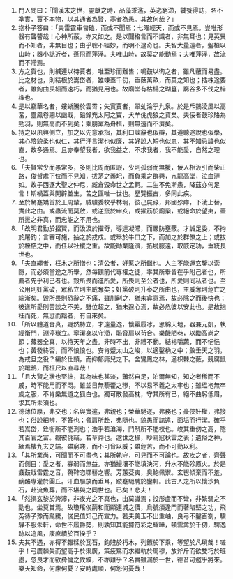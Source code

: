 1. 門人問曰：「聞漢末之世，靈獻之時，品藻乖濫，英逸窮滯，饕餮得誌，名不準實，賈不本物，以其通者為賢，寒者為愚。其故何哉？」
2. 抱朴子答曰：「夫雷霆車訇磕，而或不聞焉；七曜經天，而或不見焉。豈唯形器有聾瞽哉！心神所蔽，亦又如之。是以聞格言而不識者，非無耳也；見英異而不知者，非無目也；由乎聰不經妙，而明不逮奇也。夫智大量遠者，盤桓以山峙；器小誌近者，蓬飛而萍浮。夫唯山峙，故莫之能動焉；夫唯萍浮，故流而不滯焉。
3. 方之貨也，則緘連以待賈者，唯至珍而難售；鳴鼓以徇之者，雖凡蔽而易盡。比之材也，則結根於嵩岱者，雖竦蓋千仞，垂蔭萬畝，而莫之知也；插株途要者，雖鉤曲戾細而速朽，而猶見用也。故廟堂有枯楊之瑚簋，窮谷多不伐之梓橡也。
4. 是以竊華名者，螻蜥騰於雲霄；失實賈者，翠虬淪乎九泉。於是斥鷃淩風以高奮，靈鳳卷翮以幽戢，鉛鋒充太阿之寶，犬羊佻虎狼之資矣。夫佞者鼓珍賂為勁羽，則無高而不到矣；乘朋黨為舟楫，則無遠而不濟矣。
5. 持之以夙興側立，加之以先意承指，其利口諛辭也似辯，其道聽途說也似學，其心險貌柔也似仁，其行汙言潔也似廉，其好說人短也似忠，其不知忌諱也似直，故多通焉。且亦奉望我者，欲我益之，不求我者，我不能愛，自然之理也。
6. 「夫賢常少而愚常多，多則比周而匿瑕，少則孤弱而無援，佞人相汲引而柴正路，俊哲處下位而不見知，拔茅之義圯，而負乘之群興，亢龍高墜，泣血漣如。故子西逐大聖之仲尼，臧倉毀命世之孟軻。二生不免斯患，降茲亦何足言！斯禍蓋與開辟並生，苦之匪唯一世也。歷覽振古，多同此疾。
7. 至於駑蹇矯首於王周輦，駥驥委牧乎林坰，彼己屍祿，邦國殄瘁，下淩上替，實此之由。或蟲流而莫斂，或逆竄於申亥，或擢筋於廟梁，或絕命於望夷，蓋所拔之非真，而忠能之不用也。
8. 「故明君勤於招賢，而汲汲於擢奇，導達凝滯，而嚴防壅蔽。才誠足委，不拘於屠釣；言審可施，抽之於戎戍。或舉於牛口之下，而加之於群僚之上；或拔於桎梏之中，而任以社稷之重。故能勛業隆濟，拓境服遠，取威定功，垂統長世也。
9. 「夫直繩者，枉木之所憎也；清公者，奸慝之所讎也。人主不能運玄鑒以索隱，而必須當途之所舉。然每觀前代專權之徒，率其所舉皆在乎附己者也，所薦者先乎利己者也。毀所畏而進所愛，所畏則至公者也，所愛則同私者也。至公用則奸黨破，眾私立則主威奪矣；奸黨破則升泰之所由也，主威奪則危亡之端漸矣。毀所畏則恐辭之不痛，雖刖劓之，猶未弇意焉，故必除之而後快也；彼進所愛則苦談之不美，雖位超之，猶未逞心焉，故必危彼以安此也。是故抱枉而死，無愆而黜者，有自來矣。
10. 「所以體道合真，嶷然特立，才遠量逸，懷霜履冰，思綿天地，器兼元凱，執經衡門，淵渟嶽立。寧潔身以守滯，恥脅肩以茍合。樂饑陋巷，以勵高尚之節；藏器全真，以待天年之盡。非時不出，非禮不動。結褐嚼蔬，而不悒悒也；黃發終否，而不悢悢也。安肯蹙太山之峻，以適鑿枘之中；斂垂天之羽，為戒旦之役？編於仕類，而抑郁庸兒之下。舍鸞鳳之林，適枳棘之藪，競腐鼠於踞鴟，而枉尺以直尋哉！
11. 「且大賢之狀也至拙，其為味也甚淡，蕭然自足，泊爾無知，知之者稀而不戚，時不能用而不悶。雖並日無藜藿之糝，不以易不義之太牢也；雖缊袍無卒歲之服，不肯樂無道之狐白也。獨可散發高枕，守其所有已，絕不曲躬低眉，求其所未須也。
12. 德薄位厚，弗交也；名與實違，弗親也；榮華馳逐，弗務也；豪俠奸權，弗接也；俗說細辨，不答也；脅肩所赴，弗隨也。貌愚而誌遠，面垢而行潔。確乎若嵩岱，銓衡所不能測也；浩乎若滄海，鬥斛所不能校也。峻其重仞之高，隱其百官之富。觀彼佻竊，若草莽也。邈世之操，眇焉冠秋雲之表；遺俗之神，緬焉棲九玄之端。雖窮賤，而不可脅以威；雖危苦，而不可動以利。
13. 「其所業尚，可聞而不可盡也；其所執守，可見而不可論也。故疾之者，齊聲而側目；愛之者，寡弱而無益。亦猶撮壤不能填決河，升水不能殄原火。於是鼖鼓戢雷霆之音，鞉鞞恣喋鼛之響。芳蕙芟夷，臭鮑佩禦。玄鬯傾棄而不羞，醨酪專灌於圓丘。汗血驅放而垂耳，跛蹇馳騁於鑾軒。此古人之所以懷沙負石，赴流魚葬，而不堪與之同世也。已矣！悲夫！
14. 「然捐玄黎於洿濘，非夜光之不真也，由莫識焉；投彤盧而不彎，非繁弱之不勁也，坐莫賞焉。故瓊瑤俟荊和而顯連城之價，烏號須逢門而著陷堅之功，飛菟待子豫而飈騰，俊民值知己而宣力。若夫美玉不出重岫，良弓不鑿百劄，驥騄不服朱軒，命世不履爵勢，則孰知其能攄符彩之耀曄，頓雲禽於千仞，騁逸跡以追風，康庶績於百揆乎？
15. 夫其不遇，亦得不雜糅於瓦石，鈞賤於朽木，列鑣於下乘，等望於凡瑣哉！嗟乎！弓廣棘矢而望高手於渠廣，策疲駑而求繼軌於周穆，放斧斤而欲雙巧於班墨，忽良才而欲彜倫之攸敘，不亦難乎？名實雖漏於一世，德音可邀乎將來。樂天知命，何慮何憂？安時處順，何怨何憂哉！